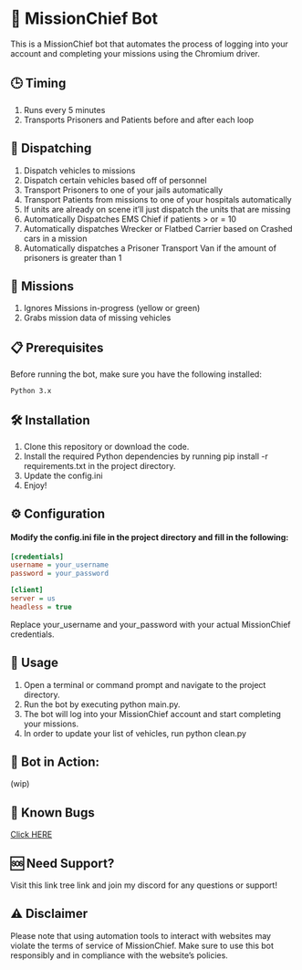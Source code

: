 # 🚒 MissionChief Bot
This is a MissionChief bot that automates the process of logging into your account and completing your missions using the Chromium driver.


## 🕒 Timing
1. Runs every 5 minutes
2. Transports Prisoners and Patients before and after each loop

## 🚨 Dispatching
1. Dispatch vehicles to missions
2. Dispatch certain vehicles based off of personnel
3. Transport Prisoners to one of your jails automatically
4. Transport Patients from missions to one of your hospitals automatically
5. If units are already on scene it’ll just dispatch the units that are missing
6. Automatically Dispatches EMS Chief if patients > or = 10
7. Automatically dispatches Wrecker or Flatbed Carrier based on Crashed cars in a mission
8. Automatically dispatches a Prisoner Transport Van if the amount of prisoners is greater than 1

## 🎯 Missions
1. Ignores Missions in-progress (yellow or green)
2. Grabs mission data of missing vehicles
## 📋 Prerequisites
Before running the bot, make sure you have the following installed:

`Python 3.x`

## 🛠️ Installation
1. Clone this repository or download the code.
2. Install the required Python dependencies by running pip install -r requirements.txt in the project directory.
3. Update the config.ini
4. Enjoy!


## ⚙️ Configuration
#### Modify the config.ini file in the project directory and fill in the following:

```ini
[credentials]
username = your_username
password = your_password

[client]
server = us
headless = true
```

Replace your_username and your_password with your actual MissionChief credentials.

## 🚀 Usage
1. Open a terminal or command prompt and navigate to the project directory.
2. Run the bot by executing python main.py.
3. The bot will log into your MissionChief account and start completing your missions.
4. In order to update your list of vehicles, run python clean.py

## 📸 Bot in Action:
(wip)

## 🐞 Known Bugs
[Click HERE](KnownBugs.MD)

## 🆘 Need Support?
Visit this link tree link and join my discord for any questions or support!

## ⚠️ Disclaimer
Please note that using automation tools to interact with websites may violate the terms of service of MissionChief. Make sure to use this bot responsibly and in compliance with the website’s policies.